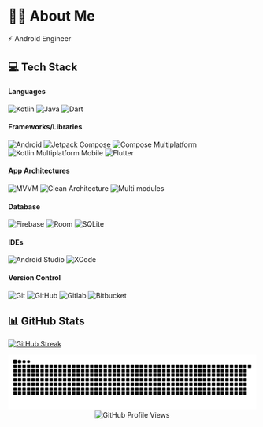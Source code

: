 # 👨‍💻 About Me

⚡ Android Engineer 

## 💻 Tech Stack

#### Languages

![Kotlin](https://img.shields.io/badge/-kotlin-151515?style=for-the-badge&logo=kotlin)
![Java](https://img.shields.io/badge/-Java-151515?style=for-the-badge&logo=java)
![Dart](https://img.shields.io/badge/-Dart-151515?style=for-the-badge&logo=dart)

#### Frameworks/Libraries

![Android](https://img.shields.io/badge/-Android-151515?style=for-the-badge&logo=android)
![Jetpack Compose](https://img.shields.io/badge/-Jetpack%20Compose-151515?style=for-the-badge&logo=jetpack-compose)
![Compose Multiplatform](https://img.shields.io/badge/-Compose%20Multilplatform-151515?style=for-the-badge&logo=jetpack-compose)
![Kotlin Multiplatform Mobile](https://img.shields.io/badge/-KMM-151515?style=for-the-badge&logo=kotlin)
![Flutter](https://img.shields.io/badge/-Flutter-151515?style=for-the-badge&logo=flutter)

#### App Architectures

![MVVM](https://img.shields.io/badge/-MVVM-151515?style=for-the-badge&logo=mvvm)
![Clean Architecture](https://img.shields.io/badge/-Clean%20Architecture-151515?style=for-the-badge&logo=clean-architecture)
![Multi modules](https://img.shields.io/badge/-Multil%20Modules-151515?style=for-the-badge&logo=modules)

#### Database

![Firebase](https://img.shields.io/badge/-Firebase-151515?style=for-the-badge&logo=firebase&logoColor=white)
![Room](https://img.shields.io/badge/-Room-151515?style=for-the-badge&logo=room&logoColor=white)
![SQLite](https://img.shields.io/badge/-SQLite-151515?style=for-the-badge&logo=sqlite&logoColor=white)

#### IDEs

![Android Studio](https://img.shields.io/badge/-Android%20Studio-151515?style=for-the-badge&logo=android-studio&logoColor=white)
![XCode](https://img.shields.io/badge/-Xcode-151515?style=for-the-badge&logo=xcode&logoColor=white)

#### Version Control

![Git](https://img.shields.io/badge/-Git-151515?style=for-the-badge&logo=git)
![GitHub](https://img.shields.io/badge/-GitHub-151515?style=for-the-badge&logo=github)
![Gitlab](https://img.shields.io/badge/-Gitlab-151515?style=for-the-badge&logo=gitlab)
![Bitbucket](https://img.shields.io/badge/-Bitbucket-151515?style=for-the-badge&logo=bitbucket)


## 📊 GitHub Stats

[![GitHub Streak](http://github-readme-streak-stats.herokuapp.com?user=quangchien99&theme=dark&background=000000)](https://git.io/streak-stats)

</div>
<div align="center">
  <img src="https://raw.githubusercontent.com/HameezExE/HameezExE/output/snake.svg" alt="Snake animation" />
</div>

<div align="center">
  <img src="https://komarev.com/ghpvc/?username=quangchien99&color=6B2EE4&style=for-the-badge&label_color=151515" alt="GitHub Profile Views" />
</div>

